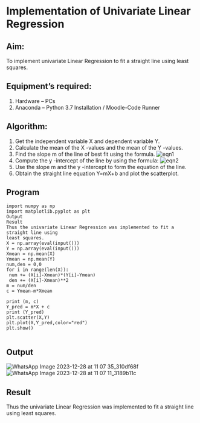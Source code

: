 # Implementation of Univariate Linear Regression
## Aim:
To implement univariate Linear Regression to fit a straight line using least squares.
## Equipment’s required:
1.	Hardware – PCs
2.	Anaconda – Python 3.7 Installation / Moodle-Code Runner
## Algorithm:
1.	Get the independent variable X and dependent variable Y.
2.	Calculate the mean of the X -values and the mean of the Y -values.
3.	Find the slope m of the line of best fit using the formula.
 ![eqn1](./eq1.jpg)
4.	Compute the y -intercept of the line by using the formula:
![eqn2](./eq2.jpg)  
5.	Use the slope m and the y -intercept to form the equation of the line.
6.	Obtain the straight line equation Y=mX+b and plot the scatterplot.
## Program
```
import numpy as np
import matplotlib.pyplot as plt
Output
Result
Thus the univariate Linear Regression was implemented to fit a straight line using
least squares.
X = np.array(eval(input()))
Y = np.array(eval(input()))
Xmean = np.mean(X)
Ymean = np.mean(Y)
num,den = 0,0
for i in range(len(X)):
 num += (X[i]-Xmean)*(Y[i]-Ymean)
 den += (X[i]-Xmean)**2
m = num/den
c = Ymean-m*Xmean

print (m, c)
Y_pred = m*X + c
print (Y_pred)
plt.scatter(X,Y)
plt.plot(X,Y_pred,color="red")
plt.show()


```
## Output
![WhatsApp Image 2023-12-28 at 11 07 35_310df68f](https://github.com/tamizhselvan23013460/Univariate-Linear-Regression/assets/150231370/e87bf379-4c83-40ba-befa-670665144908)
![WhatsApp Image 2023-12-28 at 11 07 11_3189b11c](https://github.com/tamizhselvan23013460/Univariate-Linear-Regression/assets/150231370/06c742ac-54f8-4267-9837-52c4bab0ccd7)


## Result
Thus the univariate Linear Regression was implemented to fit a straight line using least squares.
